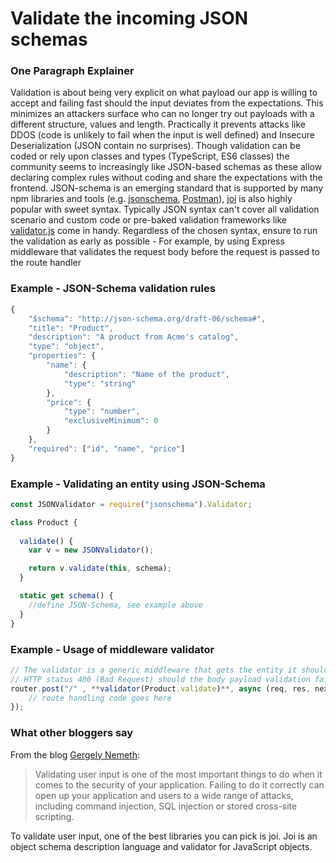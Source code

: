 # Validate the incoming JSON schemas

### One Paragraph Explainer

Validation is about being very explicit on what payload our app is willing to accept and failing fast should the input deviates from the expectations. This minimizes an attackers surface who can no longer try out payloads with a different structure, values and length. Practically it prevents attacks like DDOS (code is unlikely to fail when the input is well defined) and Insecure Deserialization (JSON contain no surprises). Though validation can be coded or rely upon classes and types (TypeScript, ES6 classes) the community seems to increasingly like JSON-based schemas as these allow declaring complex rules without coding and share the expectations with the frontend. JSON-schema is an emerging standard that is supported by many npm libraries and tools (e.g. [jsonschema](https://www.npmjs.com/package/jsonschema), [Postman](http://blog.getpostman.com/2017/07/28/api-testing-tips-from-a-postman-professional/)), [joi](https://www.npmjs.com/package/joi) is also highly popular with sweet syntax. Typically JSON syntax can't cover all validation scenario and custom code or pre-baked validation frameworks like [validator.js](https://github.com/chriso/validator.js/) come in handy. Regardless of the chosen syntax, ensure to run the validation as early as possible - For example, by using Express middleware that validates the request body before the request is passed to the route handler

### Example - JSON-Schema validation rules

``` javascript
{
    "$schema": "http://json-schema.org/draft-06/schema#",
    "title": "Product",
    "description": "A product from Acme's catalog",
    "type": "object",
    "properties": {
        "name": {
            "description": "Name of the product",
            "type": "string"
        },
        "price": {
            "type": "number",
            "exclusiveMinimum": 0
        }
    },
    "required": ["id", "name", "price"]
}
```


### Example - Validating an entity using JSON-Schema

``` javascript
const JSONValidator = require("jsonschema").Validator;

class Product {
  
  validate() {
    var v = new JSONValidator();

    return v.validate(this, schema);
  }

  static get schema() {
    //define JSON-Schema, see example above
  }
}

```

### Example - Usage of middleware validator

``` javascript
// The validator is a generic middleware that gets the entity it should validate and takes care to return
// HTTP status 400 (Bad Request) should the body payload validation fail
router.post("/" , **validator(Product.validate)**, async (req, res, next) => {
    // route handling code goes here
});

```



### What other bloggers say

From the blog [Gergely Nemeth](https://nemethgergely.com/nodejs-security-overview/):
> Validating user input is one of the most important things to do when it comes to the security of your application. Failing to do it correctly can open up your application and users to a wide range of attacks, including command injection, SQL injection or stored cross-site scripting.<br/>

To validate user input, one of the best libraries you can pick is joi. Joi is an object schema description language and validator for JavaScript objects.
